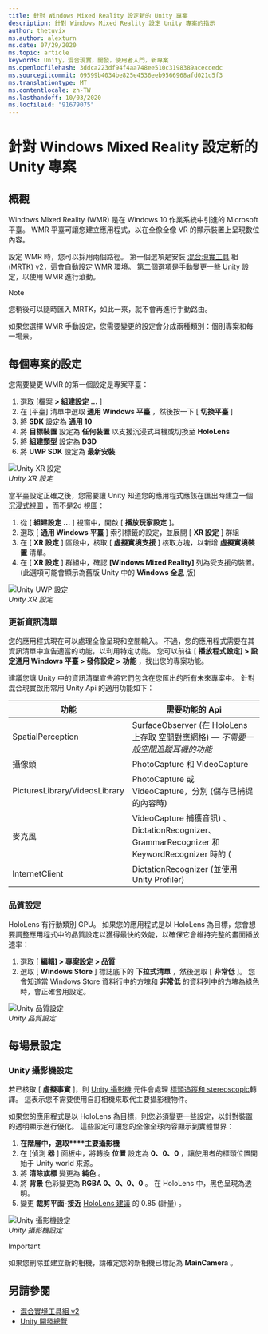 ```yaml
---
title: 針對 Windows Mixed Reality 設定新的 Unity 專案
description: 針對 Windows Mixed Reality 設定 Unity 專案的指示
author: thetuvix
ms.author: alexturn
ms.date: 07/29/2020
ms.topic: article
keywords: Unity，混合現實，開發，使用者入門，新專案
ms.openlocfilehash: 3ddca223df94f4aa748ee510c3198389acecdedc
ms.sourcegitcommit: 09599b4034be825e4536eeb9566968afd021d5f3
ms.translationtype: MT
ms.contentlocale: zh-TW
ms.lasthandoff: 10/03/2020
ms.locfileid: "91679075"
---
```

# <a name="configure-a-new-unity-project-for-windows-mixed-reality"></a>針對 Windows Mixed Reality 設定新的 Unity 專案 

## <a name="overview"></a>概觀

Windows Mixed Reality (WMR) 是在 Windows 10 作業系統中引進的 Microsoft 平臺。 WMR 平臺可讓您建立應用程式，以在全像全像 VR 的顯示裝置上呈現數位內容。

設定 WMR 時，您可以採用兩個路徑。 第一個選項是安裝 [混合現實工具](https://microsoft.github.io/MixedRealityToolkit-Unity/Documentation/GettingStartedWithTheMRTK.html) 組 (MRTK) v2，這會自動設定 WMR 環境。 第二個選項是手動變更一些 Unity 設定，以使用 WMR 進行滾動。 

> [!NOTE]
> 您稍後可以隨時匯入 MRTK，如此一來，就不會再進行手動路由。

如果您選擇 WMR 手動設定，您需要變更的設定會分成兩種類別：個別專案和每一場景。

## <a name="per-project-settings"></a>每個專案的設定

您需要變更 WMR 的第一個設定是專案平臺： 
1. 選取 [檔案 **> 組建設定 ...** ]
2. 在 [平臺] 清單中選取 **通用 Windows 平臺** ，然後按一下 [ **切換平臺** ]
3. 將 **SDK** 設定為 **通用 10**
4. 將 **目標裝置** 設定為 **任何裝置** 以支援沉浸式耳機或切換至 **HoloLens**
5. 將 **組建類型** 設定為 **D3D**
6. 將 **UWP SDK** 設定為 **最新安裝**

![Unity XR 設定](images/unity-uwp-settings.png)<br>
*Unity XR 設定*

當平臺設定正確之後，您需要讓 Unity 知道您的應用程式應該在匯出時建立一個 [沉浸式視圖](../../design/app-views.md) ，而不是2d 視圖：
1. 從 [ **組建設定 ...** ] 視窗中，開啟 [ **播放玩家設定** ]。
2. 選取 [ **通用 Windows 平臺** ] 索引標籤的設定，並展開 [ **XR 設定** ] 群組
3. 在 [ **XR 設定** ] 區段中，核取 [ **虛擬實境支援** ] 核取方塊，以新增 **虛擬實境裝置** 清單。
4. 在 [ **XR 設定** ] 群組中，確認 **[Windows Mixed Reality]** 列為受支援的裝置。  (此選項可能會顯示為舊版 Unity 中的 **Windows 全息** 版) 

![Unity UWP 設定](images/xrsettings.png)<br>
*Unity XR 設定*

### <a name="updating-the-manifest"></a>更新資訊清單

您的應用程式現在可以處理全像呈現和空間輸入。 不過，您的應用程式需要在其資訊清單中宣告適當的功能，以利用特定功能。 您可以前往 [ **播放程式設定] > 設定通用 Windows 平臺 > 發佈設定 > 功能** ，找出您的專案功能。 

建議您讓 Unity 中的資訊清單宣告將它們包含在您匯出的所有未來專案中。 針對混合現實啟用常用 Unity Api 的適用功能如下：

|  功能  |  需要功能的 Api | 
|----------|----------|
|  SpatialPerception  |  SurfaceObserver (在 HoloLens 上存取 [空間對應](../../design/spatial-mapping.md)網格) &mdash; *不需要一般空間追蹤耳機的功能* | 
|  攝像頭  |  PhotoCapture 和 VideoCapture | 
|  PicturesLibrary/VideosLibrary  |  PhotoCapture 或 VideoCapture，分別 (儲存已捕捉的內容時)  | 
|  麥克風  |  VideoCapture 捕獲音訊) 、DictationRecognizer、GrammarRecognizer 和 KeywordRecognizer 時的 ( | 
|  InternetClient  |  DictationRecognizer (並使用 Unity Profiler)  | 

### <a name="quality-settings"></a>品質設定

HoloLens 有行動類別 GPU。 如果您的應用程式是以 HoloLens 為目標，您會想要調整應用程式中的品質設定以獲得最快的效能，以確保它會維持完整的畫面播放速率：
1. 選取 [ **編輯] > 專案設定 > 品質**
2. 選取 [ **Windows Store** ] 標誌底下的 **下拉式清單** ，然後選取 [ **非常低** ]。 您會知道當 Windows Store 資料行中的方塊和 **非常低** 的資料列中的方塊為綠色時，會正確套用設定。

![Unity 品質設定](images/getting-started-unity-quality-settings.jpg)<br>
*Unity 品質設定*

## <a name="per-scene-settings"></a>每場景設定

### <a name="unity-camera-settings"></a>Unity 攝影機設定

若已核取 [ **虛擬事實** ]，則 [Unity 攝影機](camera-in-unity.md) 元件會處理 [標頭追蹤和 stereoscopic](../platform-capabilities-and-apis/rendering.md)轉譯。 這表示您不需要使用自訂相機來取代主要攝影機物件。

如果您的應用程式是以 HoloLens 為目標，則您必須變更一些設定，以針對裝置的透明顯示進行優化。 這些設定可讓您的全像全球內容顯示到實體世界：
1. **在階層中，選取****主要攝影機**
2. 在 [偵測 **器** ] 面板中，將轉換 **位置** 設定為 **0、0、0** ，讓使用者的標頭位置開始于 Unity world 來源。
3. 將 **清除旗標** 變更為 **純色** 。
4. 將 **背景** 色彩變更為 **RGBA 0、0、0、0** 。 在 HoloLens 中，黑色呈現為透明。
5. 變更 **裁剪平面-接近** [HoloLens 建議](camera-in-unity.md#clip-planes) 的 0.85 (計量) 。

![Unity 攝影機設定](images/Unitycamerasettings.png)<br>
*Unity 攝影機設定*

> [!IMPORTANT]
> 如果您刪除並建立新的相機，請確定您的新相機已標記為 **MainCamera** 。

## <a name="see-also"></a>另請參閱
* [混合實境工具組 v2](mrtk-getting-started.md)
* [Unity 開發總覽](unity-development-overview.md)
